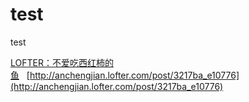 # test

test

[LOFTER：不爱吃西红柿的鱼](http://anchengjian.lofter.com)&nbsp;&nbsp;&nbsp;[http://anchengjian.lofter.com/post/3217ba_e10776](http://anchengjian.lofter.com/post/3217ba_e10776)